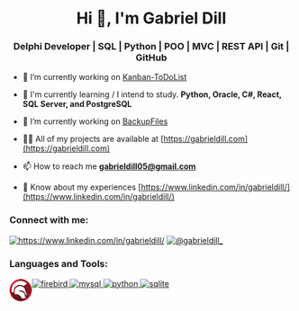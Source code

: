 <h1 align="center">Hi 👋, I'm Gabriel Dill</h1>
<h3 align="center">Delphi Developer | SQL | Python | POO | MVC | REST API | Git | GitHub</h3>

- 🔭 I’m currently working on [Kanban-ToDoList](https://github.com/xdiLLx/Kanban-ToDoList)

- 🌱 I'm currently learning / I intend to study. **Python, Oracle, C#, React, SQL Server, and PostgreSQL**

- 🔭 I’m currently working on [BackupFiles](https://github.com/xdiLLx/BackupFiles)

- 👨‍💻 All of my projects are available at [https://gabrieldill.com](https://gabrieldill.com)

- 📫 How to reach me **gabrieldill05@gmail.com**

- 📄 Know about my experiences [https://www.linkedin.com/in/gabrieldill/](https://www.linkedin.com/in/gabrieldill/)

<h3 align="left">Connect with me:</h3>
<p align="left">
<a href="https://linkedin.com/in/https://www.linkedin.com/in/gabrieldill/" target="blank"><img align="center" src="https://raw.githubusercontent.com/rahuldkjain/github-profile-readme-generator/master/src/images/icons/Social/linked-in-alt.svg" alt="https://www.linkedin.com/in/gabrieldill/" height="30" width="40" /></a>
<a href="https://instagram.com/@gabrieldill_" target="blank"><img align="center" src="https://raw.githubusercontent.com/rahuldkjain/github-profile-readme-generator/master/src/images/icons/Social/instagram.svg" alt="@gabrieldill_" height="30" width="40" /></a>
</p>

<h3 align="left">Languages and Tools:</h3>
<p align="left">
<a <a target="_blank" rel="noopener noreferrer" href="https://github.com/daviladanielc/Delphi-Captcha-Generator/raw/main/img/Delphi.png"><img align="left" alt="Embarcadero Delphi" width="40px" src="https://github.com/daviladanielc/Delphi-Captcha-Generator/raw/main/img/Delphi.png" style="max-width: 100%;"></a> </a>
<a href="https://firebirdsql.org/" target="_blank" rel="noreferrer"> <img src="https://alchetron.com/cdn/firebird-database-server-badfe7d8-6959-43a3-b4b4-981996dc8c5-resize-750.jpg" alt="firebird" width="40" height="40"/> </a>
<a href="https://www.mysql.com/" target="_blank" rel="noreferrer"> <img src="https://icons.veryicon.com/png/o/system/inspur-cloud-icon/rds-mysql.png" alt="mysql" width="40" height="40"/> </a>
<a href="https://www.python.org" target="_blank" rel="noreferrer"> <img src="https://upload.wikimedia.org/wikipedia/commons/thumb/c/c3/Python-logo-notext.svg/1869px-Python-logo-notext.svg.png" alt="python" width="40" height="40"/> </a>
<a href="https://www.sqlite.org/" target="_blank" rel="noreferrer"> <img src="https://upload.wikimedia.org/wikipedia/commons/thumb/9/97/Sqlite-square-icon.svg/2048px-Sqlite-square-icon.svg.png" alt="sqlite" width="40" height="40"/> </a>
</p>
